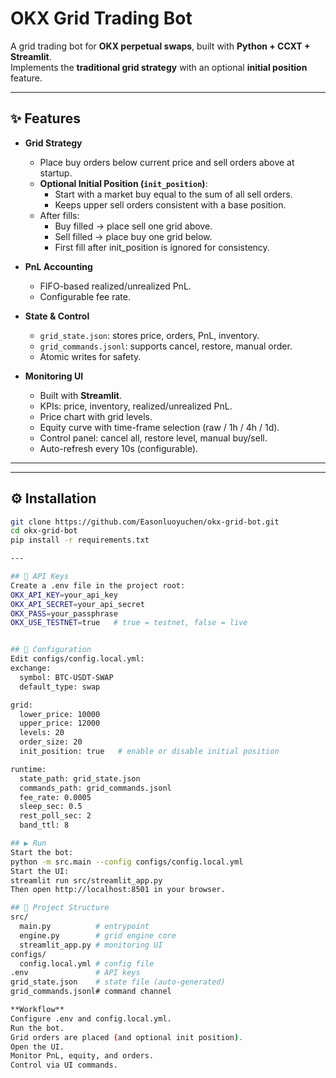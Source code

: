 # OKX Grid Trading Bot

A grid trading bot for **OKX perpetual swaps**, built with **Python + CCXT + Streamlit**.  
Implements the **traditional grid strategy** with an optional **initial position** feature.

---

## ✨ Features

- **Grid Strategy**
  - Place buy orders below current price and sell orders above at startup.
  - **Optional Initial Position (`init_position`)**:
    - Start with a market buy equal to the sum of all sell orders.
    - Keeps upper sell orders consistent with a base position.
  - After fills:
    - Buy filled → place sell one grid above.  
    - Sell filled → place buy one grid below.  
    - First fill after init_position is ignored for consistency.

- **PnL Accounting**
  - FIFO-based realized/unrealized PnL.
  - Configurable fee rate.

- **State & Control**
  - `grid_state.json`: stores price, orders, PnL, inventory.
  - `grid_commands.jsonl`: supports cancel, restore, manual order.
  - Atomic writes for safety.

- **Monitoring UI**
  - Built with **Streamlit**.
  - KPIs: price, inventory, realized/unrealized PnL.
  - Price chart with grid levels.
  - Equity curve with time-frame selection (raw / 1h / 4h / 1d).
  - Control panel: cancel all, restore level, manual buy/sell.
  - Auto-refresh every 10s (configurable).

---
---
## ⚙️ Installation

```bash
git clone https://github.com/Easonluoyuchen/okx-grid-bot.git
cd okx-grid-bot
pip install -r requirements.txt

---

## 🔑 API Keys
Create a .env file in the project root:
OKX_API_KEY=your_api_key
OKX_API_SECRET=your_api_secret
OKX_PASS=your_passphrase
OKX_USE_TESTNET=true   # true = testnet, false = live


## 📝 Configuration
Edit configs/config.local.yml:
exchange:
  symbol: BTC-USDT-SWAP
  default_type: swap

grid:
  lower_price: 10000
  upper_price: 12000
  levels: 20
  order_size: 20
  init_position: true   # enable or disable initial position

runtime:
  state_path: grid_state.json
  commands_path: grid_commands.jsonl
  fee_rate: 0.0005
  sleep_sec: 0.5
  rest_poll_sec: 2
  band_ttl: 8

## ▶️ Run
Start the bot:
python -m src.main --config configs/config.local.yml
Start the UI:
streamlit run src/streamlit_app.py
Then open http://localhost:8501 in your browser.

## 📂 Project Structure
src/
  main.py          # entrypoint
  engine.py        # grid engine core
  streamlit_app.py # monitoring UI
configs/
  config.local.yml # config file
.env               # API keys
grid_state.json    # state file (auto-generated)
grid_commands.jsonl# command channel

**Workflow**
Configure .env and config.local.yml.
Run the bot.
Grid orders are placed (and optional init position).
Open the UI.
Monitor PnL, equity, and orders.
Control via UI commands.
